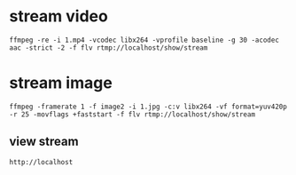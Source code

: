 # stream video 
```ffmpeg -re -i 1.mp4 -vcodec libx264 -vprofile baseline -g 30 -acodec aac -strict -2 -f flv rtmp://localhost/show/stream```

# stream image

```ffmpeg -framerate 1 -f image2 -i 1.jpg -c:v libx264 -vf format=yuv420p -r 25 -movflags +faststart -f flv rtmp://localhost/show/stream```

## view stream 

```http://localhost```